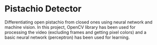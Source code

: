 # Pistachio Detector
Differentiating open pistachio from closed ones using neural network and machine vision.
In this project, OpenCV library has been used for processing the video (excluding frames and getting pixel colors) and a basic neural network (perceptron) has been used for learning.
